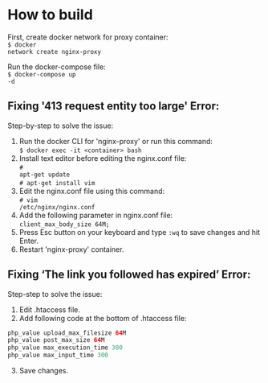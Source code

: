 # How to build

First, create docker network for proxy container:
<br><code>$ docker network create nginx-proxy</code>

Run the docker-compose file:
<br><code>$ docker-compose up -d</code>


## Fixing '413 request entity too large' Error:

Step-by-step to solve the issue:

1. Run the docker CLI for 'nginx-proxy' or run this command:
<br><code>$ docker exec -it &lt;container&gt; bash</code>
2. Install text editor before editing the nginx.conf file:
<br><code># apt-get update</code>
<br><code># apt-get install vim</code>
3. Edit the nginx.conf file using this command:<br>
<code># vim /etc/nginx/nginx.conf</code>
4. Add the following parameter in nginx.conf file:
<br><code>client_max_body_size 64M;</code>
5. Press Esc button on your keyboard and type <code>:wq</code> to save changes and hit Enter.
6. Restart 'nginx-proxy' container.

## Fixing ‘The link you followed has expired’ Error:

Step-step to solve the issue:

1. Edit .htaccess file.
2. Add following code at the bottom of .htaccess file:
```php
php_value upload_max_filesize 64M
php_value post_max_size 64M
php_value max_execution_time 300
php_value max_input_time 300
```
3. Save changes.

